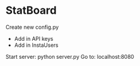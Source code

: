 # StatBoard

Create new config.py
- Add in API keys
- Add in InstaUsers

Start server: python server.py
Go to: localhost:8080

